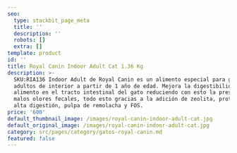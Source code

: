 ```yaml
---
seo:
  type: stackbit_page_meta
  title: ''
  description: ''
  robots: []
  extra: []
template: product
id: ''
title: Royal Canin Indoor Adult Cat 1.36 Kg
description: >-
  SKU:RIA136 Indoor Adult de Royal Canin es un alimento especial para gatos
  adultos de interior a partir de 1 año de edad. Mejora la digestibilidad del
  alimento en el tracto intestinal del gato reduciendo con esto la presencia de
  malos olores fecales, todo esto gracias a la adición de zeolita, proteínas de
  alta digestión, pulpa de remolacha y FOS.
price: '600'
default_thumbnail_image: /images/royal-canin-indoor-adult-cat.jpg
default_original_image: /images/royal-canin-indoor-adult-cat.jpg
category: src/pages/category/gatos-royal-canin.md
featured: false
---
```

